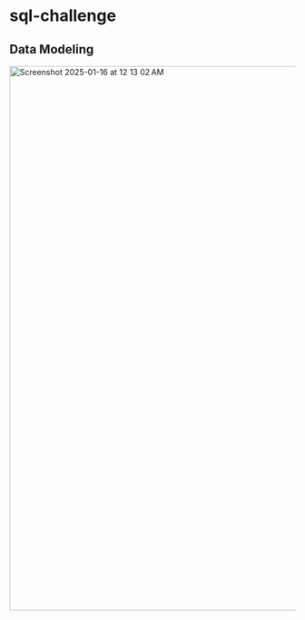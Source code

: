 # sql-challenge
## Data Modeling
<img width="961" alt="Screenshot 2025-01-16 at 12 13 02 AM" src="https://github.com/user-attachments/assets/82a62468-ab18-4f78-bf1c-3cf127edb8a6" />

